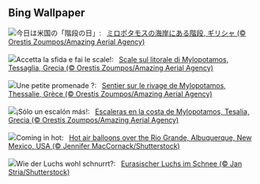 ## Bing Wallpaper
![](https://www.bing.com/th?id=OHR.MilopotamosStairs_JA-JP2627387814_UHD.jpg&w=1000)今日は米国の「階段の日」:&nbsp;&ensp;[ミロポタモスの海岸にある階段, ギリシャ (© Orestis Zoumpos/Amazing Aerial Agency)](https://www.bing.com/th?id=OHR.MilopotamosStairs_JA-JP2627387814_UHD.jpg)
<br><br/>
![](https://www.bing.com/th?id=OHR.MilopotamosStairs_IT-IT8276211075_UHD.jpg&w=1000)Accetta la sfida e fai le scale!:&nbsp;&ensp;[Scale sul litorale di Mylopotamos, Tessaglia, Grecia (© Orestis Zoumpos/Amazing Aerial Agency)](https://www.bing.com/th?id=OHR.MilopotamosStairs_IT-IT8276211075_UHD.jpg)
<br><br/>
![](https://www.bing.com/th?id=OHR.MilopotamosStairs_FR-FR2141657119_UHD.jpg&w=1000)Une petite promenade ?:&nbsp;&ensp;[Sentier sur le rivage de Mylopotamos, Thessalie, Grèce (© Orestis Zoumpos/Amazing Aerial Agency)](https://www.bing.com/th?id=OHR.MilopotamosStairs_FR-FR2141657119_UHD.jpg)
<br><br/>
![](https://www.bing.com/th?id=OHR.MilopotamosStairs_ES-ES9277675627_UHD.jpg&w=1000)¡Sólo un escalón más!:&nbsp;&ensp;[Escaleras en la costa de Mylopotamos, Tesalia, Grecia (© Orestis Zoumpos/Amazing Aerial Agency)](https://www.bing.com/th?id=OHR.MilopotamosStairs_ES-ES9277675627_UHD.jpg)
<br><br/>
![](https://www.bing.com/th?id=OHR.BalloonDay_EN-GB9560500420_UHD.jpg&w=1000)Coming in hot:&nbsp;&ensp;[Hot air balloons over the Rio Grande, Albuquerque, New Mexico, USA (© Jennifer MacCornack/Shutterstock)](https://www.bing.com/th?id=OHR.BalloonDay_EN-GB9560500420_UHD.jpg)
<br><br/>
![](https://www.bing.com/th?id=OHR.LynxSnow_DE-DE2468940407_UHD.jpg&w=1000)Wie der Luchs wohl schnurrt?:&nbsp;&ensp;[Eurasischer Luchs im Schnee (© Jan Stria/Shutterstock)](https://www.bing.com/th?id=OHR.LynxSnow_DE-DE2468940407_UHD.jpg)
<br><br/>
